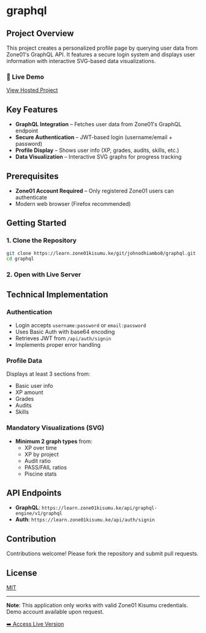 # graphql 

## Project Overview  

This project creates a personalized profile page by querying user data from Zone01's GraphQL API. It features a secure login system and displays user information with interactive SVG-based data visualizations.  

### 🔗 Live Demo  
[View Hosted Project](https://graphql-uvsx.onrender.com)  

## Key Features  

- **GraphQL Integration** – Fetches user data from Zone01's GraphQL endpoint  
- **Secure Authentication** – JWT-based login (username/email + password)  
- **Profile Display** – Shows user info (XP, grades, audits, skills, etc.)  
- **Data Visualization** – Interactive SVG graphs for progress tracking  

## Prerequisites  

- **Zone01 Account Required** – Only registered Zone01 users can authenticate  
- Modern web browser (Firefox recommended)  

## Getting Started  

### 1. Clone the Repository  
```bash
git clone https://learn.zone01kisumu.ke/git/johnodhiambo0/graphql.git
cd graphql
```
### 2. Open with Live Server  

## Technical Implementation  

### Authentication  
- Login accepts `username:password` or `email:password`  
- Uses Basic Auth with base64 encoding  
- Retrieves JWT from `/api/auth/signin`  
- Implements proper error handling  

### Profile Data  
Displays at least 3 sections from:  
- Basic user info  
- XP amount  
- Grades  
- Audits  
- Skills  

### Mandatory Visualizations (SVG)  
- **Minimum 2 graph types** from:  
  - XP over time  
  - XP by project  
  - Audit ratio  
  - PASS/FAIL ratios  
  - Piscine stats  

## API Endpoints  
- **GraphQL**: `https://learn.zone01kisumu.ke/api/graphql-engine/v1/graphql`  
- **Auth**: `https://learn.zone01kisumu.ke/api/auth/signin`  

## Contribution  
Contributions welcome! Please fork the repository and submit pull requests.  

## License  
[MIT](https://github.com/johneliud/graphql/blob/main/LICENSE)  

---

**Note**: This application only works with valid Zone01 Kisumu credentials. Demo account available upon request.  

[➡️ Access Live Version](https://graphql-uvsx.onrender.com)